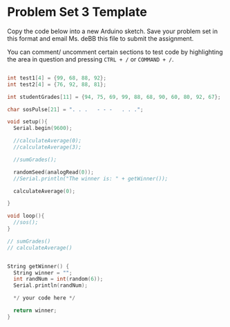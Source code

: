 # Problem Set 3 Template

Copy the code below into a new Arduino sketch. Save your problem set in this format and email Ms. deBB this file to submit the assignment.

You can comment/ uncomment certain sections to test code by highlighting the area in question and pressing `CTRL + /` or `COMMAND + /`.

```c++

int test1[4] = {99, 68, 88, 92};
int test2[4] = {76, 92, 88, 81};

int studentGrades[11] = {94, 75, 69, 99, 88, 68, 90, 60, 80, 92, 67};

char sosPulse[21] = ". . .   - - -   . . .";

void setup(){
  Serial.begin(9600);

  //calculateAverage(0);
  //calculateAverage(3);

  //sumGrades();

  randomSeed(analogRead(0));
  //Serial.println("The winner is: " + getWinner());

  calculateAverage(0);

}

void loop(){
  //sos();
}

// sumGrades()
// calculateAverage()


String getWinner() {
  String winner = "";
  int randNum = int(random(6));
  Serial.println(randNum);

  */ your code here */

  return winner;
}

```

